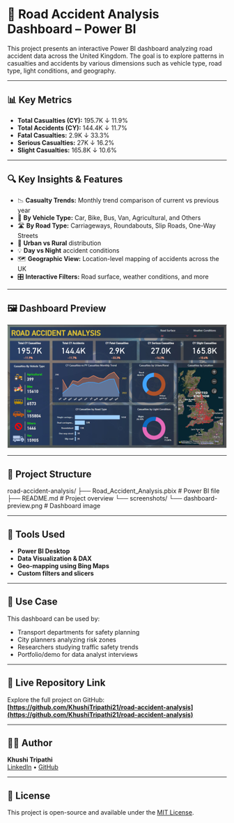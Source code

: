 # 🚧 Road Accident Analysis Dashboard – Power BI

This project presents an interactive Power BI dashboard analyzing road accident data across the United Kingdom. The goal is to explore patterns in casualties and accidents by various dimensions such as vehicle type, road type, light conditions, and geography.

---

## 📊 Key Metrics

- **Total Casualties (CY):** 195.7K ↓ 11.9%
- **Total Accidents (CY):** 144.4K ↓ 11.7%
- **Fatal Casualties:** 2.9K ↓ 33.3%
- **Serious Casualties:** 27K ↓ 16.2%
- **Slight Casualties:** 165.8K ↓ 10.6%

---

## 🔍 Key Insights & Features

- 📉 **Casualty Trends:** Monthly trend comparison of current vs previous year
- 🚗 **By Vehicle Type:** Car, Bike, Bus, Van, Agricultural, and Others
- 🛣️ **By Road Type:** Carriageways, Roundabouts, Slip Roads, One-Way Streets
- 🌆 **Urban vs Rural** distribution
- 💡 **Day vs Night** accident conditions
- 🗺️ **Geographic View:** Location-level mapping of accidents across the UK
- 🎛️ **Interactive Filters:** Road surface, weather conditions, and more

---

## 🖼️ Dashboard Preview

![Dashboard Preview](screenshots/dashboard-preview.png)

---

## 📁 Project Structure

road-accident-analysis/
├── Road_Accident_Analysis.pbix # Power BI file
├── README.md # Project overview
└── screenshots/
└── dashboard-preview.png # Dashboard image


---

## 📌 Tools Used

- **Power BI Desktop**
- **Data Visualization & DAX**
- **Geo-mapping using Bing Maps**
- **Custom filters and slicers**

---

## 💼 Use Case

This dashboard can be used by:
- Transport departments for safety planning
- City planners analyzing risk zones
- Researchers studying traffic safety trends
- Portfolio/demo for data analyst interviews

---


## 🔗 Live Repository Link

Explore the full project on GitHub:  
**[https://github.com/KhushiTripathi21/road-accident-analysis](https://github.com/KhushiTripathi21/road-accident-analysis)**

---

## 🙋‍♀️ Author

**Khushi Tripathi**  
[LinkedIn](https://www.linkedin.com/posts/khushi-tripathi-b9a64125a_powerbi-dashboarddesign-dataanalytics-activity-7333143953656926208-iME1?utm_source=share&utm_medium=member_desktop&rcm=ACoAAD_PeWYBZlkl5Vi9NBj4106xDqBMLvYlZ4Q) • [GitHub](https://github.com/KhushiTripathi21)

---

## 📄 License

This project is open-source and available under the [MIT License](LICENSE).
